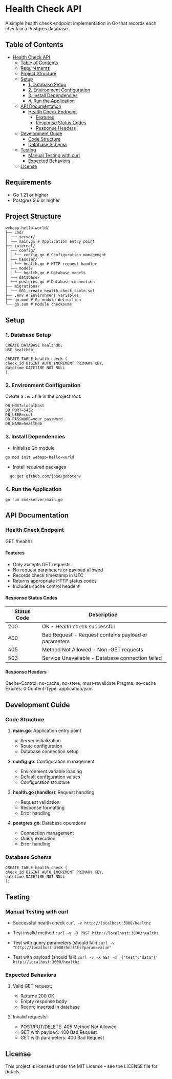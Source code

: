 # Health Check API

A simple health check endpoint implementation in Go that records each check in a Postgres database.

## Table of Contents

- [Health Check API](#health-check-api)
  - [Table of Contents](#table-of-contents)
  - [Requirements](#requirements)
  - [Project Structure](#project-structure)
  - [Setup](#setup)
    - [1. Database Setup](#1-database-setup)
    - [2. Environment Configuration](#2-environment-configuration)
    - [3. Install Dependencies](#3-install-dependencies)
    - [4. Run the Application](#4-run-the-application)
  - [API Documentation](#api-documentation)
    - [Health Check Endpoint](#health-check-endpoint)
      - [Features](#features)
      - [Response Status Codes](#response-status-codes)
      - [Response Headers](#response-headers)
  - [Development Guide](#development-guide)
    - [Code Structure](#code-structure)
    - [Database Schema](#database-schema)
  - [Testing](#testing)
    - [Manual Testing with curl](#manual-testing-with-curl)
    - [Expected Behaviors](#expected-behaviors)
  - [License](#license)

## Requirements

- Go 1.21 or higher
- Postgres 9.6 or higher

## Project Structure

```
webapp-hello-world/
├── cmd/
│ └── server/
│ └── main.go # Application entry point
├── internal/
│ ├── config/
│ │ └── config.go # Configuration management
│ ├── handler/
│ │ └── health.go # HTTP request handler
│ ├── model/
│ │ └── health.go # Database models
│ └── database/
│ └── postgres.go # Database connection
├── migrations/
│ └── 001_create_health_check_table.sql
├── .env # Environment variables
├── go.mod # Go module definition
└── go.sum # Module checksums
```

## Setup

### 1. Database Setup

```
CREATE DATABASE healthdb;
USE healthdb;

CREATE TABLE health_check (
check_id BIGINT AUTO_INCREMENT PRIMARY KEY,
datetime DATETIME NOT NULL
);
```

### 2. Environment Configuration

Create a `.env` file in the project root:

```
DB_HOST=localhost
DB_PORT=5432
DB_USER=root
DB_PASSWORD=your_password
DB_NAME=healthdb
```

### 3. Install Dependencies

- Initialize Go module

```
go mod init webapp-hello-world
```

- Install required packages

```
  go get github.com/joho/godotenv
```

### 4. Run the Application

```
go run cmd/server/main.go
```

## API Documentation

### Health Check Endpoint

GET /healthz

#### Features

- Only accepts GET requests
- No request parameters or payload allowed
- Records check timestamp in UTC
- Returns appropriate HTTP status codes
- Includes cache control headers

#### Response Status Codes

| Status Code | Description                                          |
| ----------- | ---------------------------------------------------- |
| 200         | OK - Health check successful                         |
| 400         | Bad Request - Request contains payload or parameters |
| 405         | Method Not Allowed - Non-GET requests                |
| 503         | Service Unavailable - Database connection failed     |

#### Response Headers

Cache-Control: no-cache, no-store, must-revalidate
Pragma: no-cache
Expires: 0
Content-Type: application/json

## Development Guide

### Code Structure

1. **main.go**: Application entry point

   - Server initialization
   - Route configuration
   - Database connection setup

2. **config.go**: Configuration management

   - Environment variable loading
   - Default configuration values
   - Configuration structure

3. **health.go (handler)**: Request handling

   - Request validation
   - Response formatting
   - Error handling

4. **postgres.go**: Database operations
   - Connection management
   - Query execution
   - Error handling

### Database Schema

```
CREATE TABLE health_check (
check_id BIGINT AUTO_INCREMENT PRIMARY KEY,
datetime DATETIME NOT NULL
);
```

## Testing

### Manual Testing with curl

- Successful health check
  `curl -v http://localhost:3000/healthz`

- Test invalid method
  `curl -v -X POST http://localhost:3000/healthz`

- Test with query parameters (should fail)
  `curl -v "http://localhost:3000/healthz?param=value"`

- Test with payload (should fail)
  `curl -v -X GET -d '{"test":"data"}' http://localhost:3000/healthz`

### Expected Behaviors

1. Valid GET request:

   - Returns 200 OK
   - Empty response body
   - Record inserted in database

2. Invalid requests:
   - POST/PUT/DELETE: 405 Method Not Allowed
   - GET with payload: 400 Bad Request
   - GET with parameters: 400 Bad Request

## License

This project is licensed under the MIT License - see the LICENSE file for details
